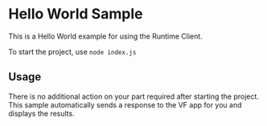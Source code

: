 # Hello World Sample

This is a Hello World example for using the Runtime Client.

To start the project, use `node index.js`

## Usage

There is no additional action on your part required after starting the project. This sample automatically sends a response to the VF app for you and displays the results.